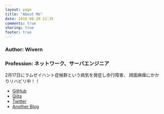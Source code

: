 ```yaml
---
layout: page
title: "About Me"
date: 2016-08-29 21:35
comments: true
sharing: true
footer: true
---
```


### Author: Wivern
### Profession: ネットワーク、サーバエンジニア

2月17日にラムゼイハント症候群という病気を発症し歩行障害、
顔面麻痺にかかりリハビリ中！！

* [GitHub](@)
* [Qiita](@)
* [Twitter](@)
* [Another Blog](https://blackhawk888.github.io)
